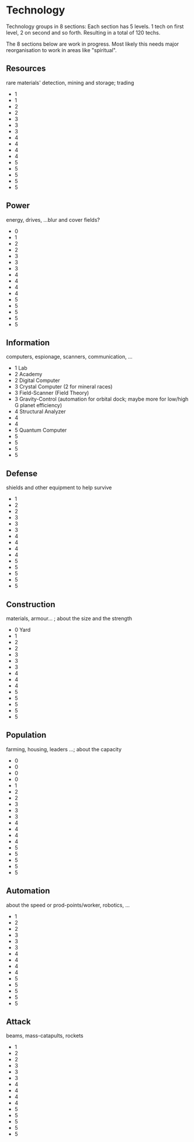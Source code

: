 # Technology

Technology groups in 8 sections:
Each section has 5 levels. 1 tech on first level, 2 on second and so forth.
Resulting in a total of 120 techs.

The 8 sections below are work in progress. Most likely this needs major
reorganisation to work in areas like "spiritual".

## Resources

rare materials' detection, mining and storage; trading

* 1
* 1
* 2
* 2
* 3
* 3
* 3
* 4
* 4
* 4
* 4
* 5
* 5
* 5
* 5
* 5

## Power

energy, drives, ...blur and cover fields?

* 0
* 1
* 2
* 2
* 3
* 3
* 3
* 4
* 4
* 4
* 4
* 5
* 5
* 5
* 5
* 5

## Information

computers, espionage, scanners, communication, ...

* 1 Lab
* 2 Academy
* 2 Digital Computer
* 3 Crystal Computer (2 for mineral races)
* 3 Field-Scanner (Field Theory)
* 3 Gravity-Control (automation for orbital dock; maybe more for low/high G
  planet efficiency)
* 4 Structural Analyzer
* 4
* 4
* 5 Quantum Computer
* 5
* 5
* 5
* 5

## Defense

shields and other equipment to help survive

* 1
* 2
* 2
* 3
* 3
* 3
* 4
* 4
* 4
* 4
* 5
* 5
* 5
* 5
* 5

## Construction

materials, armour... ; about the size and the strength

* 0 Yard
* 1
* 2
* 2
* 3
* 3
* 3
* 4
* 4
* 4
* 5
* 5
* 5
* 5
* 5

## Population

farming, housing, leaders ...; about the capacity

* 0
* 0
* 0
* 0
* 1
* 2
* 2
* 3
* 3
* 3
* 4
* 4
* 4
* 4
* 5
* 5
* 5
* 5
* 5

## Automation

about the speed or prod-points/worker, robotics, ...

* 1
* 2
* 2
* 3
* 3
* 3
* 4
* 4
* 4
* 4
* 5
* 5
* 5
* 5
* 5

## Attack

beams, mass-catapults, rockets

* 1
* 2
* 2
* 3
* 3
* 3
* 4
* 4
* 4
* 4
* 5
* 5
* 5
* 5
* 5 
